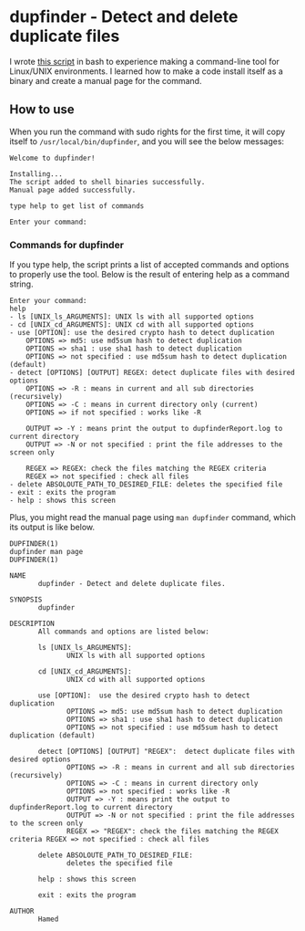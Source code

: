 # dupfinder - Detect and delete duplicate files

I wrote [this script](https://github.com/hamed-ahangari/Assignments-in-my-bachelor-s-degree/blob/main/OS%20Lab/Duplication%20file%20finder%20script%20for%20unix/dupfinder_script.sh) in bash to experience making a command-line tool for Linux/UNIX environments. I learned how to make a code install itself as a binary and create a manual page for the command.

## How to use
When you run the command with sudo rights for the first time, it will copy itself to `/usr/local/bin/dupfinder`, and you will see the below messages:
```
Welcome to dupfinder!

Installing...
The script added to shell binaries successfully.
Manual page added successfully.

type help to get list of commands

Enter your command:
```
### Commands for dupfinder
If you type help, the script prints a list of accepted commands and options to properly use the tool.
Below is the result of entering help as a command string.
```
Enter your command:
help
- ls [UNIX_ls_ARGUMENTS]: UNIX ls with all supported options
- cd [UNIX_cd_ARGUMENTS]: UNIX cd with all supported options
- use [OPTION]: use the desired crypto hash to detect duplication
	OPTIONS => md5: use md5sum hash to detect duplication
	OPTIONS => sha1 : use sha1 hash to detect duplication
	OPTIONS => not specified : use md5sum hash to detect duplication (default)
- detect [OPTIONS] [OUTPUT] REGEX: detect duplicate files with desired options
	OPTIONS => -R : means in current and all sub directories (recursively)
	OPTIONS => -C : means in current directory only (current)
	OPTIONS => if not specified : works like -R

	OUTPUT => -Y : means print the output to dupfinderReport.log to current directory
	OUTPUT => -N or not specified : print the file addresses to the screen only

	REGEX => REGEX: check the files matching the REGEX criteria
	REGEX => not specified : check all files
- delete ABSOLOUTE_PATH_TO_DESIRED_FILE: deletes the specified file
- exit : exits the program
- help : shows this screen
```
Plus, you might read the manual page using `man dupfinder` command, which its output is like below.
```
DUPFINDER(1)                                                                  dupfinder man page                                                                  DUPFINDER(1)

NAME
       dupfinder - Detect and delete duplicate files.

SYNOPSIS
       dupfinder

DESCRIPTION
       All commands and options are listed below:

       ls [UNIX_ls_ARGUMENTS]:
              UNIX ls with all supported options

       cd [UNIX_cd_ARGUMENTS]:
              UNIX cd with all supported options

       use [OPTION]:  use the desired crypto hash to detect duplication
              OPTIONS => md5: use md5sum hash to detect duplication
              OPTIONS => sha1 : use sha1 hash to detect duplication
              OPTIONS => not specified : use md5sum hash to detect duplication (default)

       detect [OPTIONS] [OUTPUT] "REGEX":  detect duplicate files with desired options
              OPTIONS => -R : means in current and all sub directories (recursively)
              OPTIONS => -C : means in current directory only
              OPTIONS => not specified : works like -R
              OUTPUT => -Y : means print the output to dupfinderReport.log to current directory
              OUTPUT => -N or not specified : print the file addresses to the screen only
              REGEX => "REGEX": check the files matching the REGEX criteria REGEX => not specified : check all files

       delete ABSOLOUTE_PATH_TO_DESIRED_FILE:
              deletes the specified file

       help : shows this screen

       exit : exits the program

AUTHOR
       Hamed
```
